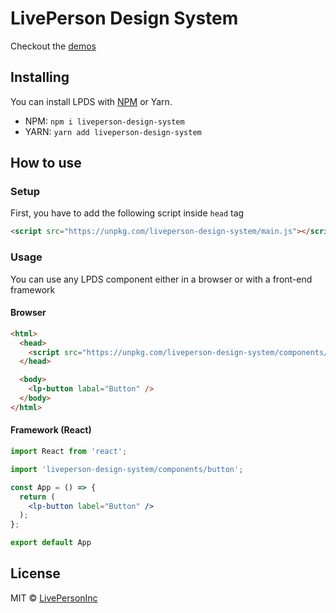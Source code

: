 # LivePerson Design System

Checkout the [demos](https://livepersoninc.github.io/lp-design-system)

## Installing

You can install LPDS with [NPM](https://www.npmjs.com/package/liveperson-design-system) or Yarn.

- NPM: `npm i liveperson-design-system`
- YARN: `yarn add liveperson-design-system`

## How to use

### Setup

First, you have to add the following script inside `head` tag

```html
<script src="https://unpkg.com/liveperson-design-system/main.js"></script>
```

### Usage

You can use any LPDS component either in a browser or with a front-end framework

#### Browser
```html
<html>
  <head>
    <script src="https://unpkg.com/liveperson-design-system/components/button.js" />
  </head>

  <body>
    <lp-button labal="Button" />
  </body>
</html>
```

#### Framework (React)
```jsx
import React from 'react';

import 'liveperson-design-system/components/button';

const App = () => {
  return (
    <lp-button label="Button" />
  );
};

export default App
```

## License

MIT © [LivePersonInc](https://github.com/LivePersonInc)
